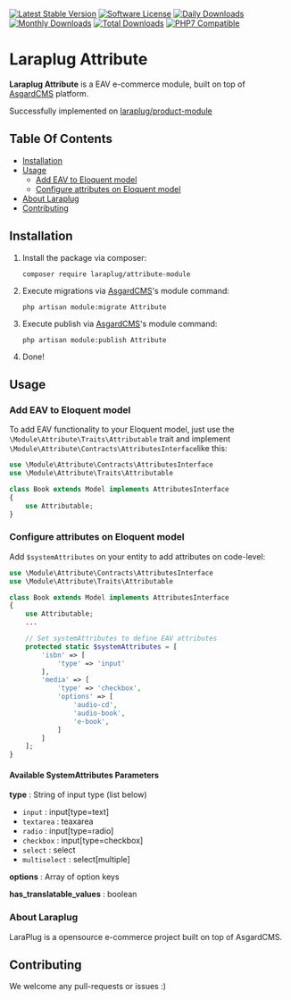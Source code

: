 [![Latest Stable Version](https://poser.pugx.org/laraplug/attribute-module/v/stable.svg?format=flat-square)](https://github.com/laraplug/attribute-module/releases)
[![Software License](https://poser.pugx.org/laraplug/attribute-module/license.svg?format=flat-square)](LICENSE)
[![Daily Downloads](https://poser.pugx.org/laraplug/attribute-module/d/daily.svg?format=flat-square)](https://packagist.org/packages/laraplug/attribute-module)
[![Monthly Downloads](https://poser.pugx.org/laraplug/attribute-module/d/monthly.svg?format=flat-square)](https://packagist.org/packages/laraplug/attribute-module)
[![Total Downloads](https://poser.pugx.org/laraplug/attribute-module/d/total.svg?format=flat-square)](https://packagist.org/packages/laraplug/attribute-module)
[![PHP7 Compatible](https://img.shields.io/badge/php-7-green.svg?style=flat-square)](https://packagist.org/packages/laraplug/attribute-module)

# Laraplug Attribute

**Laraplug Attribute** is a EAV e-commerce module, built on top of [AsgardCMS](https://github.com/AsgardCms/Platform) platform.

Successfully implemented on [laraplug/product-module](https://github.com/laraplug/product-module)

## Table Of Contents

- [Installation](#installation)
- [Usage](#usage)
    - [Add EAV to Eloquent model](#add-eav-to-eloquent-model)
    - [Configure attributes on Eloquent model](#configure-attributes-on-eloquent-model)
- [About Laraplug](#about-laraplug)
- [Contributing](#contributing)

## Installation

1. Install the package via composer:
    ```shell
    composer require laraplug/attribute-module
    ```

2. Execute migrations via [AsgardCMS](https://github.com/AsgardCms/Platform)'s module command:
    ```shell
    php artisan module:migrate Attribute
    ```

3. Execute publish via [AsgardCMS](https://github.com/AsgardCms/Platform)'s module command:
    ```shell
    php artisan module:publish Attribute
    ```

4. Done!


## Usage

### Add EAV to Eloquent model

To add EAV functionality to your Eloquent model, just use the `\Module\Attribute\Traits\Attributable` trait and implement `\Module\Attribute\Contracts\AttributesInterface`like this:

```php
use \Module\Attribute\Contracts\AttributesInterface
use \Module\Attribute\Traits\Attributable

class Book extends Model implements AttributesInterface
{
    use Attributable;
}
```

### Configure attributes on Eloquent model

Add `$systemAttributes` on your entity to add attributes on code-level:

```php
use \Module\Attribute\Contracts\AttributesInterface
use \Module\Attribute\Traits\Attributable

class Book extends Model implements AttributesInterface
{
    use Attributable;
    ...

    // Set systemAttributes to define EAV attributes
    protected static $systemAttributes = [
        'isbn' => [
            'type' => 'input'
        ],
        'media' => [
            'type' => 'checkbox',
            'options' => [
                'audio-cd',
                'audio-book',
                'e-book',
            ]
        ]
    ];
}
```

#### Available SystemAttributes Parameters

**type** : String of input type (list below)
 - `input` : input[type=text]
 - `textarea` : teaxarea
 - `radio` : input[type=radio]
 - `checkbox` : input[type=checkbox]
 - `select` : select
 - `multiselect` : select[multiple]

**options** : Array of option keys

**has_translatable_values** : boolean

### About Laraplug

LaraPlug is a opensource e-commerce project built on top of AsgardCMS.


## Contributing

We welcome any pull-requests or issues :)
